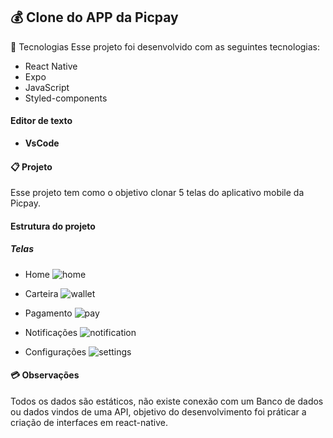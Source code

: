 ## 💰 Clone do APP da Picpay

📡 Tecnologias
Esse projeto foi desenvolvido com as seguintes tecnologias:

- React Native
- Expo
- JavaScript
- Styled-components

#### Editor de texto
- **VsCode**

#### 📋 Projeto
Esse projeto tem como o objetivo clonar 5 telas do aplicativo mobile da Picpay.

#### Estrutura do projeto
##### Telas
- Home
![home](https://user-images.githubusercontent.com/45233696/88071569-60c89d00-cb4a-11ea-8428-9b285b25b523.jpg)

- Carteira
![wallet](https://user-images.githubusercontent.com/45233696/88071574-63c38d80-cb4a-11ea-9870-76ae842c4088.jpg)

- Pagamento
![pay](https://user-images.githubusercontent.com/45233696/88071586-67571480-cb4a-11ea-9688-96c76c602f83.jpg)

- Notificações
![notification](https://user-images.githubusercontent.com/45233696/88071592-6920d800-cb4a-11ea-94c6-064d3168356c.jpg)

- Configurações
![settings](https://user-images.githubusercontent.com/45233696/88071600-6c1bc880-cb4a-11ea-9936-442205486f23.jpg)

#### 💳 Observações
Todos os dados são estáticos, não existe conexão com um Banco de dados ou dados vindos de uma API, objetivo do desenvolvimento foi práticar a criação de interfaces em react-native.
